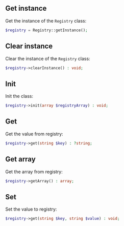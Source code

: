 Get instance
------------

Get the instance of the `Registry` class:

```php
$registry = Registry::getInstance();
```


Clear instance
--------------

Clear the instance of the `Registry` class:

```php
$registry->clearInstance() : void;
```


Init
----

Init the class:

```php
$registry->init(array $registryArray) : void;
```


Get
---

Get the value from registry:

```php
$registry->get(string $key) : ?string;
```


Get array
---------

Get the array from registry:

```php
$registry->getArray() : array;
```


Set
---

Set the value to registry:

```php
$registry->get(string $key, string $value) : void;
```
